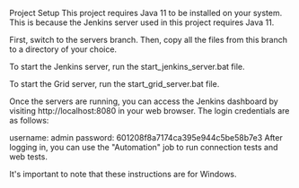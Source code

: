 Project Setup
This project requires Java 11 to be installed on your system. This is because the Jenkins server used in this project requires Java 11.

First, switch to the servers branch. Then, copy all the files from this branch to a directory of your choice.

To start the Jenkins server, run the start_jenkins_server.bat file.

To start the Grid server, run the start_grid_server.bat file.

Once the servers are running, you can access the Jenkins dashboard by visiting http://localhost:8080 in your web browser. The login credentials are as follows:

username: admin
password: 601208f8a7174ca395e944c5be58b7e3
After logging in, you can use the "Automation" job to run connection tests and web tests.

It's important to note that these instructions are for Windows.
